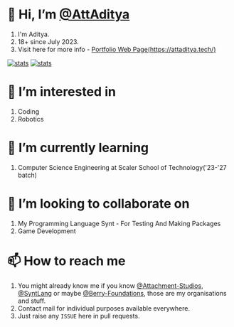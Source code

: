 # 👋 Hi, I’m [@AttAditya](https://github.com/AttAditya)
1. I'm Aditya.
2. 18+ since July 2023.
3. Visit here for more info - [Portfolio Web Page(https://attaditya.tech/)](https://attaditya.tech/)


[![stats](https://github-readme-stats.vercel.app/api?username=attachment-studios&show_icons=true&theme=radical&count_private=true&hide=prs,issues)](https://attaditya.tech/)
[![stats](https://github-readme-stats.vercel.app/api?username=AttAditya&show_icons=true&theme=radical&count_private=true&hide=prs,issues)](https://attaditya.tech/)

# 👀 I’m interested in
1. Coding
2. Robotics

# 🌱 I’m currently learning
1. Computer Science Engineering at Scaler School of Technology('23-'27 batch)

# 💞️ I’m looking to collaborate on
1. My Programming Language Synt - For Testing And Making Packages
2. Game Development

# 📫 How to reach me
1. You might already know me if you know [@Attachment-Studios](https://github.com/Attachment-Studios), [@SyntLang](https://github.com/SyntLang) or maybe [@Berry-Foundations](https://github.com/Berry-Foundations), those are my organisations and stuff.
2. Contact mail for individual purposes available everywhere.
3. Just raise any `ISSUE` here in pull requests.

<!---
AttAditya/AttAditya is a ✨ special ✨ repository because its `README.md` (this file) appears on your GitHub profile.
You can click the Preview link to take a look at your changes.
--->
